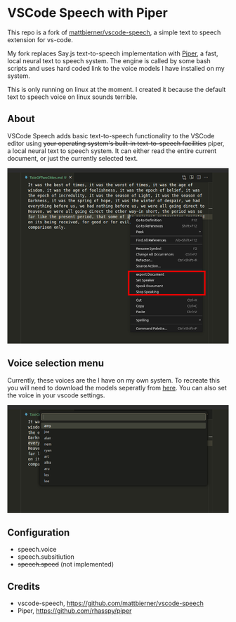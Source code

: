 # VSCode Speech with Piper

This repo  is a fork of [mattbierner/vscode-speech](https://github.com/mattbierner/vscode-speech), a simple text to speech extension for vs-code.

My fork replaces Say.js text-to-speech implementation with [Piper](https://github.com/rhasspy/piper), a fast, local neural text to speech system. The engine is called by some bash scripts and uses hard coded link to the voice models I have installed on my system.

This is only running on linux at the moment. I created it because the default text to speech voice on linux sounds terrible.

## About
VSCode Speech adds basic text-to-speech functionality to the VSCode editor using ~~your operating system's built-in text-to-speech facilities~~ piper, a local neural text to speech system. It can either read the entire current document, or just the currently selected text.

![Demo](media/vscode-speech-with-piper.png)

## Voice selection menu

Currently, these voices are the I have on my own system. To recreate this you will need to download the models seperatly from [here](https://huggingface.co/rhasspy/piper-voices/tree/v1.0.0). You can also set the voice in your vscode settings. 

![Demo](media/voice-selection.png)


## Configuration

- speech.voice
- speech.subsitiution
- ~~speech.speed~~ (not implemented) 

## Credits

- vscode-speech, https://github.com/mattbierner/vscode-speech
-  Piper,  https://github.com/rhasspy/piper
